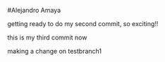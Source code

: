 #Alejandro Amaya

getting ready to do my second commit, so exciting!!

this is my third commit now 

making a change on testbranch1